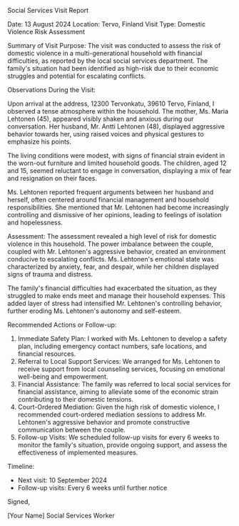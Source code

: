 Social Services Visit Report

Date: 13 August 2024
Location: Tervo, Finland
Visit Type: Domestic Violence Risk Assessment

Summary of Visit Purpose:
The visit was conducted to assess the risk of domestic violence in a multi-generational household with financial difficulties, as reported by the local social services department. The family's situation had been identified as high-risk due to their economic struggles and potential for escalating conflicts.

Observations During the Visit:

Upon arrival at the address, 12300 Tervonkatu, 39610 Tervo, Finland, I observed a tense atmosphere within the household. The mother, Ms. Maria Lehtonen (45), appeared visibly shaken and anxious during our conversation. Her husband, Mr. Antti Lehtonen (48), displayed aggressive behavior towards her, using raised voices and physical gestures to emphasize his points.

The living conditions were modest, with signs of financial strain evident in the worn-out furniture and limited household goods. The children, aged 12 and 15, seemed reluctant to engage in conversation, displaying a mix of fear and resignation on their faces.

Ms. Lehtonen reported frequent arguments between her husband and herself, often centered around financial management and household responsibilities. She mentioned that Mr. Lehtonen had become increasingly controlling and dismissive of her opinions, leading to feelings of isolation and hopelessness.

Assessment:
The assessment revealed a high level of risk for domestic violence in this household. The power imbalance between the couple, coupled with Mr. Lehtonen's aggressive behavior, created an environment conducive to escalating conflicts. Ms. Lehtonen's emotional state was characterized by anxiety, fear, and despair, while her children displayed signs of trauma and distress.

The family's financial difficulties had exacerbated the situation, as they struggled to make ends meet and manage their household expenses. This added layer of stress had intensified Mr. Lehtonen's controlling behavior, further eroding Ms. Lehtonen's autonomy and self-esteem.

Recommended Actions or Follow-up:

1. Immediate Safety Plan: I worked with Ms. Lehtonen to develop a safety plan, including emergency contact numbers, safe locations, and financial resources.
2. Referral to Local Support Services: We arranged for Ms. Lehtonen to receive support from local counseling services, focusing on emotional well-being and empowerment.
3. Financial Assistance: The family was referred to local social services for financial assistance, aiming to alleviate some of the economic strain contributing to their domestic tensions.
4. Court-Ordered Mediation: Given the high risk of domestic violence, I recommended court-ordered mediation sessions to address Mr. Lehtonen's aggressive behavior and promote constructive communication between the couple.
5. Follow-up Visits: We scheduled follow-up visits for every 6 weeks to monitor the family's situation, provide ongoing support, and assess the effectiveness of implemented measures.

Timeline:

* Next visit: 10 September 2024
* Follow-up visits: Every 6 weeks until further notice

Signed,

[Your Name]
Social Services Worker